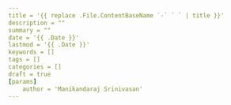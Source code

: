```yaml
---
title = '{{ replace .File.ContentBaseName `-` ` ` | title }}'
description = ""
summary = ""
date = '{{ .Date }}'
lastmod = '{{ .Date }}'
keywords = []
tags = []
categories = []
draft = true
[params]
    author = 'Manikandaraj Srinivasan'
---
```

